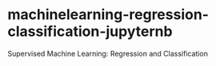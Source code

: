 # machinelearning-regression-classification-jupyternb
Supervised Machine Learning: Regression and Classification
